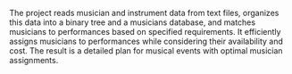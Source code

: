 The project reads musician and instrument data from text files, 
organizes this data into a binary tree and a musicians database, 
and matches musicians to performances based on specified requirements. 
It efficiently assigns musicians to performances while considering their availability and cost. 
The result is a detailed plan for musical events with optimal musician assignments.
